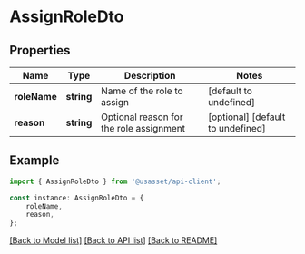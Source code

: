 # AssignRoleDto


## Properties

Name | Type | Description | Notes
------------ | ------------- | ------------- | -------------
**roleName** | **string** | Name of the role to assign | [default to undefined]
**reason** | **string** | Optional reason for the role assignment | [optional] [default to undefined]

## Example

```typescript
import { AssignRoleDto } from '@usasset/api-client';

const instance: AssignRoleDto = {
    roleName,
    reason,
};
```

[[Back to Model list]](../README.md#documentation-for-models) [[Back to API list]](../README.md#documentation-for-api-endpoints) [[Back to README]](../README.md)
